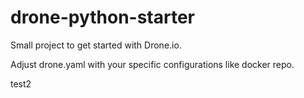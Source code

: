# drone-python-starter
Small project to get started with Drone.io.

Adjust drone.yaml with your specific configurations like docker repo.


test2
